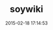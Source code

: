 ---
layout: post
title:  "soywiki"
repo:   "danchoi/soywiki"
date:   2015-02-18 17:14:53
gemurl: http://danielchoi.com/software/soywiki.html
---